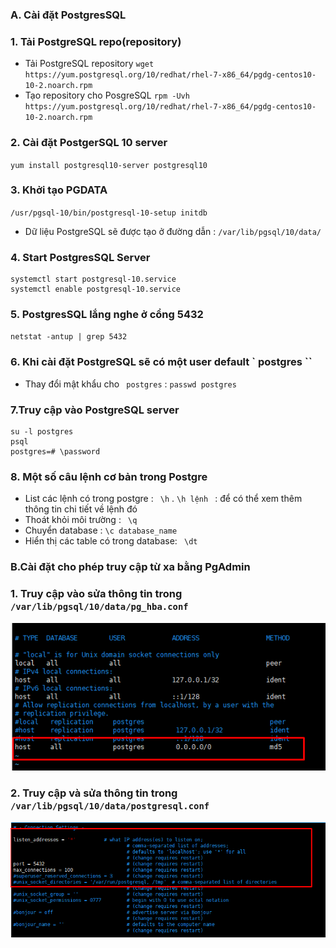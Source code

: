 ### A. Cài đặt PostgresSQL 

### 1. Tải PostgreSQL repo(repository)
- Tải PostgreSQL repository
` wget https://yum.postgresql.org/10/redhat/rhel-7-x86_64/pgdg-centos10-10-2.noarch.rpm `
- Tạo repository cho PosgreSQL 
` rpm -Uvh https://yum.postgresql.org/10/redhat/rhel-7-x86_64/pgdg-centos10-10-2.noarch.rpm `

### 2. Cài đặt PostgerSQL 10 server
` yum install postgresql10-server postgresql10 `

### 3. Khởi tạo PGDATA
` /usr/pgsql-10/bin/postgresql-10-setup initdb `

- Dữ liệu PostgreSQL sẽ được tạo ở đường dẫn : ` /var/lib/pgsql/10/data/ `

### 4. Start PostgresSQL Server
```
systemctl start postgresql-10.service
systemctl enable postgresql-10.service
```

### 5. PostgresSQL lắng nghe ở cổng 5432
` netstat -antup | grep 5432 `


### 6. Khi cài đặt PostgreSQL sẽ có một user default ` postgres ``
- Thay đổi mật khẩu cho ` postgres` : ` passwd postgres `

### 7.Truy cập vào PostgreSQL server
```
su -l postgres
psql
postgres=# \password

```

### 8. Một số câu lệnh cơ bản trong Postgre
- List các lệnh có trong postgre : ` \h` . `\h lệnh ` : để có thể xem thêm thông tin chi tiết về lệnh đó
- Thoát khỏi môi trường : ` \q`
- Chuyển database : `\c database_name`
- Hiển thị các table có trong database: ` \dt`


### B.Cài đặt cho phép truy cập từ xa bằng PgAdmin

### 1. Truy cập vào sửa thông tin trong `/var/lib/pgsql/10/data/pg_hba.conf `

![](../images/8.png)

### 2. Truy cập và sửa thông tin trong ` /var/lib/pgsql/10/data/postgresql.conf`

![](../images/9.png)












